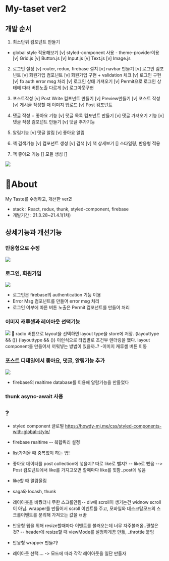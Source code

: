 # My-taset ver2

## 개발 순서

1. 최소단위 컴포넌트 만들기

- global style 적용해보기
  [v] styled-component 사용 - theme-provider이용
  [v] Grid.js
  [v] Button.js
  [v] Input.js
  [v] Text.js
  [v] Image.js

2. 로그인 설정
   [v] router, redux, firebase 설치
   [v] navbar 만들기
   [v] 로그인 컴포넌트
   [v] 회원가입 컴포넌트
   [v] 회원가입 구현 + validation 체크
   [v] 로그인 구현
   [v] fb auth error msg 처리
   [v] 로그인 상태 가져오기
   [v] Permit으로 로그인 상태에 따라 버튼노출 다르게
   [v] 로그아웃구현

3. 포스트작성
   [v] Post Write 컴포넌트 만들기
   [v] Preview만들기
   [v] 포스트 작성
   [v] 게시글 작성할 때 이미지 업로드
   [v] Post 컴포넌트

4. 댓글 작성 + 좋아요 기능
   [v] 댓글 목록 컴포넌트 만들기
   [v] 댓글 가져오기 기능
   [v] 댓글 작성 컴포넌트 만들기
   [v] 댓글 추가기능

5. 알림기능
   [v] 댓글 알림
   [v] 좋아요 알림

6. 책 검색기능
   [v] 컴포넌트 생성
   [v] 검색
   [v] 책 상세보기
   [] 스타일링, 반응형 적용

7. 책 좋아요 기능
   [] 모듈 생성
   []

![](https://images.velog.io/images/ouo_yoonk/post/6022eff8-676d-44b4-8417-3268f5125d36/home.gif)

# 🙋About

My Taste를 수정하고, 개선한 ver2!

- stack : React, redux, thunk, styled-component, firebase
- 개발기간 : 21.3.28~21.4.1(1차)

## 상세기능과 개선기능

### 반응형으로 수정

![](https://images.velog.io/images/ouo_yoonk/post/7ed3cb47-912a-47fa-83a7-68665efeb7b7/responsive.gif)

### 로그인, 회원가입

![](https://images.velog.io/images/ouo_yoonk/post/0a626ff3-a9d7-406e-91c8-2cc24a5a7612/login.gif)

- 로그인은 firebase의 authentication 기능 이용
- Error Msg 컴포넌트를 만들어 error msg 처리
- 로그인 여부에 따른 버튼 노출은 Permit 컴포넌트를 만들어 처리

### 이미지 캐루셀과 레이아웃 선택기능

![](https://images.velog.io/images/ouo_yoonk/post/44fd61ac-258a-4a0d-8810-ef6cb52de108/layout.gif)
🐤 radio 버튼으로 layout을 선택하면 layout type을 store에 저장.
{layouttype && ()}
{layouttype && ()} 이런식으로 타입별로 조건부 렌더링을 했다. layout component를 만들어서 끼워넣는 방법이 있을까..? -이미지 캐루셀 버튼 이동

### 포스트 디테일에서 좋아요, 댓글, 알림기능 추가

![](https://images.velog.io/images/ouo_yoonk/post/1db8c48f-6e2e-40bc-bfcf-1ecfc6bd283f/noti.gif)

- firebase의 realtime database를 이용해 알람기능을 만들었다

### thunk async-await 사용

## ?

- styled component 글로벌
  https://howdy-mj.me/css/styled-components-with-global-style/

- firebase realtime -- 복합쿼리 설정
- list가져올 때 중복없이 하는 법!

- 좋아요 데이터를 post collection에 넣을지? 따로 like로 뺄지? -- like로 뺐음 --> Post 컴포넌트에서 like를 가지고오면 할때마다 like를 힛함..post에 넣음
- like할 때 알람울림

- saga와 locash, thunk

- 레이아웃을 바꿨더니 무한 스크롤안됨-- div에 scroll이 생기는건 widnow scroll이 아님. wrapper를 만들어서 scroll 이벤트를 주고, 모바일와 데스크탑모드의 스크롤이벤트를 분리해 가져오는 값을 ㅂ꿈

- 반응형 웹을 위해 resize할때마다 이벤트를 불러오는데 너무 자주불러옴..괜찮은것? -- header에 resize할 때 viewMode를 설정하게끔 만듦, \_throttle 붙임

- 반응형 wrapper 만들기!

- 레이아웃 선택.... -> 모드에 따라 각각 레이아웃을 일단 만들자

